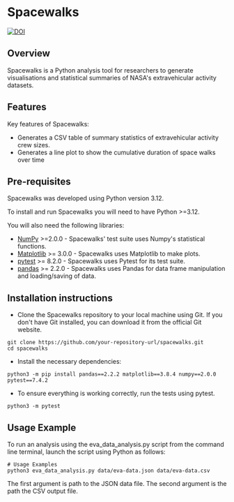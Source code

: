# Spacewalks

[![DOI](https://sandbox.zenodo.org/badge/959755993.svg)](https://handle.stage.datacite.org/10.5072/zenodo.194385)

## Overview
Spacewalks is a Python analysis tool for researchers to generate visualisations 
and statistical summaries of NASA's extravehicular activity datasets.

## Features
Key features of Spacewalks:

- Generates a CSV table of summary statistics of extravehicular activity crew sizes.
- Generates a line plot to show the cumulative duration of space walks over time

## Pre-requisites

Spacewalks was developed using Python version 3.12.

To install and run Spacewalks you will need to have Python >=3.12.

You will also need the following libraries:

- [NumPy](https://www.numpy.org) >=2.0.0 - Spacewalks' test suite uses Numpy's statistical functions.
- [Matplotlib](https://matplotlib.org/stable/index.html) >= 3.0.0 - Spacewalks uses Matplotlib to make plots.
- [pytest](https://docs.pytest.org/en/8.2.x/#) >= 8.2.0 - Spacewalks uses Pytest for its test suite.
- [pandas](https://pandas.pydata.org) >= 2.2.0 - Spacewalks uses Pandas for data frame manipulation and loading/saving of data.

## Installation instructions

+ Clone the Spacewalks repository to your local machine using Git.
If you don't have Git installed, you can download it from the official Git website.

```
git clone https://github.com/your-repository-url/spacewalks.git
cd spacewalks
```

+ Install the necessary dependencies:
```
python3 -m pip install pandas==2.2.2 matplotlib==3.8.4 numpy==2.0.0 pytest==7.4.2
```

+ To ensure everything is working correctly, run the tests using pytest.

```
python3 -m pytest
```

## Usage Example

To run an analysis using the eva_data_analysis.py script from the command line terminal,
launch the script using Python as follows:

```
# Usage Examples
python3 eva_data_analysis.py data/eva-data.json data/eva-data.csv
```

The first argument is path to the JSON data file.
The second argument is the path the CSV output file.
